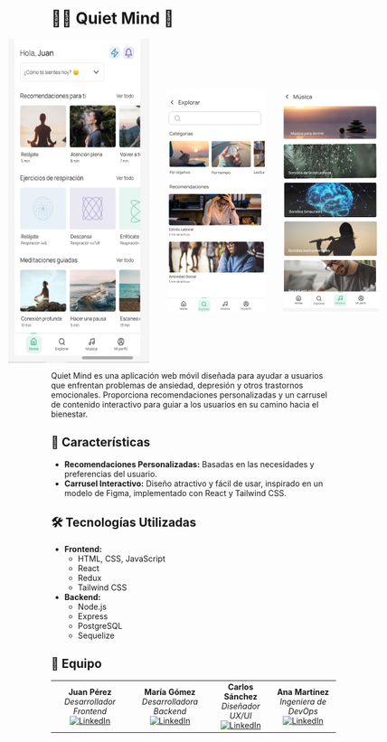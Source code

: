 # 🧘‍♂️ Quiet Mind 🌿

<div style="display: flex; align-items: center; justify-content: center; gap: 2rem;">
  <img src="/Front-End/src/assets/Quiet Mind/Captura de pantalla (58).png" alt="Quiet Mind" width="250" height="574">
  <img src="/Front-End/src/assets/Quiet Mind/Captura de pantalla (62)uu.png" alt="Quiet Mind" width="250">
  <img src="/Front-End/src/assets/Quiet Mind/Captura de pantalla (62)zz.png" alt="Quiet Mind" width="250">
</div>

Quiet Mind es una aplicación web móvil diseñada para ayudar a usuarios que enfrentan problemas de ansiedad, depresión y otros trastornos emocionales. Proporciona recomendaciones personalizadas y un carrusel de contenido interactivo para guiar a los usuarios en su camino hacia el bienestar.

## 🌟 Características

<ul>
  <li><strong>Recomendaciones Personalizadas:</strong> Basadas en las necesidades y preferencias del usuario.</li>
  <li><strong>Carrusel Interactivo:</strong> Diseño atractivo y fácil de usar, inspirado en un modelo de Figma, implementado con React y Tailwind CSS.</li>
</ul>

## 🛠️ Tecnologías Utilizadas

<ul>
  <li><strong>Frontend:</strong>
    <ul>
      <li>HTML, CSS, JavaScript</li>
      <li>React</li>
      <li>Redux</li>
      <li>Tailwind CSS</li>
    </ul>
  </li>
  <li><strong>Backend:</strong>
    <ul>
      <li>Node.js</li>
      <li>Express</li>
      <li>PostgreSQL</li>
      <li>Sequelize</li>
    </ul>
  </li>
</ul>

## 👥 Equipo

<table align="center">
  <tr>
    <td align="center">
      <strong>Juan Pérez</strong>
      <br>
      <em>Desarrollador Frontend</em>
      <br>
      <a href="https://www.linkedin.com/in/juanperez">
        <img src="https://cdn-icons-png.flaticon.com/512/174/174857.png" alt="LinkedIn" width="20" height="20">
      </a>
    </td>
    <td align="center">
      <strong>María Gómez</strong>
      <br>
      <em>Desarrolladora Backend</em>
      <br>
      <a href="https://www.linkedin.com/in/mariagomez">
        <img src="https://cdn-icons-png.flaticon.com/512/174/174857.png" alt="LinkedIn" width="20" height="20">
      </a>
    </td>
    <td align="center">
      <strong>Carlos Sánchez</strong>
      <br>
      <em>Diseñador UX/UI</em>
      <br>
      <a href="https://www.linkedin.com/in/carlossanchez">
        <img src="https://cdn-icons-png.flaticon.com/512/174/174857.png" alt="LinkedIn" width="20" height="20">
      </a>
    </td>
    <td align="center">
      <strong>Ana Martínez</strong>
      <br>
      <em>Ingeniera de DevOps</em>
      <br>
      <a href="https://www.linkedin.com/in/anamartinez">
        <img src="https://cdn-icons-png.flaticon.com/512/174/174857.png" alt="LinkedIn" width="20" height="20">
      </a>
    </td>
  </tr>
</table>
